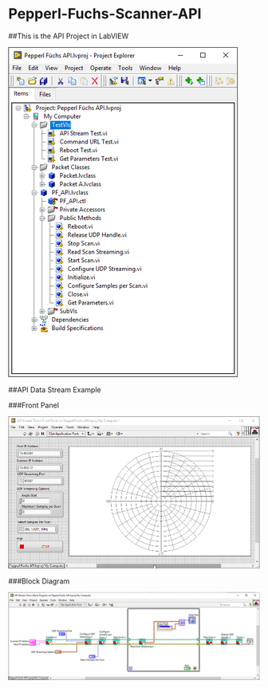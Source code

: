 # Pepperl-Fuchs-Scanner-API

##This is the API Project in LabVIEW

![API Project](readme_files/screenshots/LV_Project.PNG)


##API Data Stream Example

###Front Panel

![How to operate the VI](readme_files/screenshots/API_Stream_Test.gif)

###Block Diagram


![Block Diagram](readme_files/screenshots/API_Test_BD.PNG)
